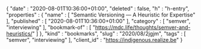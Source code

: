 {
  "date" : "2020-08-01T10:36:00+01:00",
  "deleted" : false,
  "h" : "h-entry",
  "properties" : {
    "name" : [ "Semantic Versioning — A Heuristic for Expertise" ],
    "published" : [ "2020-08-01T10:36:00+01:00" ],
    "category" : [ "semver", "interviewing" ],
    "bookmark-of" : [ "https://mdc.life/thoughts/semver-and-heuristics/" ]
  },
  "kind" : "bookmarks",
  "slug" : "2020/08/2jgjm",
  "tags" : [ "semver", "interviewing" ],
  "client_id" : "https://indigenous.realize.be"
}
